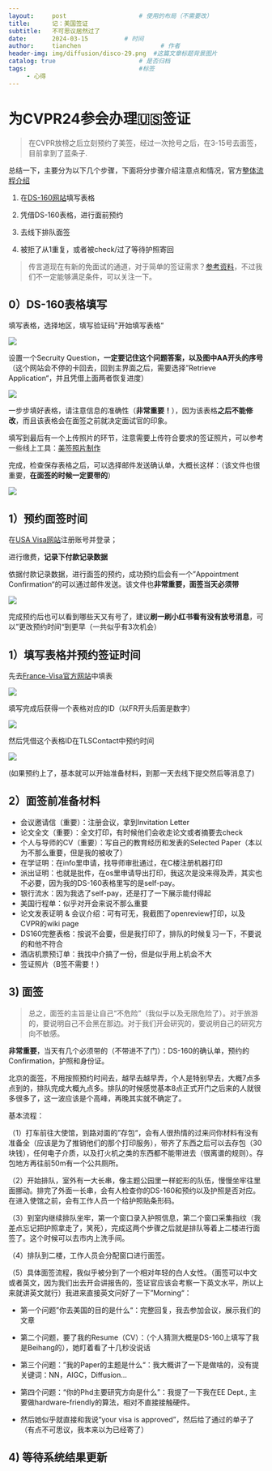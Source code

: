 ```yaml
---
layout:     post                    # 使用的布局（不需要改）
title:      记：美国签证
subtitle:   不可思议居然过了
date:       2024-03-15          # 时间
author:     tianchen                      # 作者
header-img: img/diffusion/disco-29.png  #这篇文章标题背景图片  
catalog: true                       # 是否归档
tags:                               #标签
     - 心得
---
```


# 为CVPR24参会办理🇺🇸签证

> 在CVPR放榜之后立刻预约了美签，经过一次抢号之后，在3-15号去面签，目前拿到了蓝条子.

总结一下，主要分为以下几个步骤，下面将分步骤介绍注意点和情况，官方[整体流程介绍](https://www.ustraveldocs.com/cn/zh/step-2)

1. 在[DS-160网站](https://ceac.state.gov/GenNIV/Default.aspx)填写表格

2. 凭借DS-160表格，进行面前预约

3. 去线下排队面签

4. 被拒了从1重复，或者被check/过了等待护照寄回

> 传言道现在有新的免面试的通道，对于简单的签证需求？[参考资料](https://www.citicbank.com/global/study/liuxuezixun/202303/t20230310_3515733.html)，不过我们不一定能够满足条件，可以关注一下。


## 0）DS-160表格填写

填写表格，选择地区，填写验证码"开始填写表格“

![](https://github.com/A-suozhang/MyPicBed/raw/master/img/20240315183452.png)

设置一个Secruity Question，**一定要记住这个问题答案，以及图中AA开头的序号**（这个网站会不停的卡回去，回到主界面之后，需要选择”Retrieve Application“，并且凭借上面两者恢复进度）

![](https://github.com/A-suozhang/MyPicBed/raw/master/img/20240315183542.png)

一步步填好表格，请注意信息的准确性（**非常重要！**），因为该表格**之后不能修改**，而且该表格会在面签之前就决定面试官的印象。

填写到最后有一个上传照片的环节，注意需要上传符合要求的签证照片，可以参考一些线上工具：[美签照片制作](http://photo.iflychina.net/)

完成，检查保存表格之后，可以选择邮件发送确认单，大概长这样：（该文件也很重要，**在面签的时候一定要带的**）

![](https://github.com/A-suozhang/MyPicBed/raw/master/img/20240315184032.png)


## 1）预约面签时间

在[USA Visa网站](https://portal.ustraveldocs.com/?language=Simplified%20Chinese&country=China)注册账号并登录；

进行缴费，**记录下付款记录数据**

依据付款记录数据，进行面签的预约，成功预约后会有一个”Appointment Confirmation“的可以通过邮件发送。该文件也**非常重要，面签当天必须带**

![](https://github.com/A-suozhang/MyPicBed/raw/master/img/20240315185105.png)

完成预约后也可以看到哪些天又有号了，建议**刷一刷小红书看有没有放号消息**，可以”更改预约时间“到更早（一共似乎有3次机会）

## 1）填写表格并预约签证时间

先去[France-Visa官方网站](https://france-visas.gouv.fr/zh/web/france-visas)中填表

![](https://github.com/A-suozhang/MyPicBed/raw/master/img/20230907230521.png)

填写完成后获得一个表格对应的ID（以FR开头后面是数字）

![](https://github.com/A-suozhang/MyPicBed/raw/master/img/20230907230726.png)

然后凭借这个表格ID在TLSContact中预约时间

![](https://github.com/A-suozhang/MyPicBed/raw/master/img/20230907230941.png)

(如果预约上了，基本就可以开始准备材料，到那一天去线下提交然后等消息了)

## 2）面签前准备材料

- 会议邀请信（重要）：注册会议，拿到Invitation Letter
- 论文全文（重要）：全文打印，有时候他们会收走论文或者摘要去check
- 个人与导师的CV（重要）：写自己的教育经历和发表的Selected Paper（本以为不那么重要，但是我的被收了）
- 在学证明：在info里申请，找导师审批通过，在C楼注册机器打印
- 派出证明：也就是批件，在os里申请导出打印，我这次是没来得及弄，其实也不必要，因为我的DS-160表格里写的是self-pay。
- 银行流水：因为我选了self-pay，还是打了一下展示能付得起
- 美国行程单：似乎对开会来说不那么重要
- 论文发表证明 & 会议介绍：可有可无，我截图了openreview打印，以及CVPR的wiki page
- DS160完整表格：按说不会要，但是我打印了，排队的时候复习一下，不要说的和他不符合
- 酒店机票预订单：我找中介搞了一份，但是似乎用上机会不大
- 签证照片（B签不需要！）


## 3) 面签

> 总之，面签的主旨是让自己“不危险”（我似乎以及无限危险了）。对于旅游的，要说明自己不会黑在那边。对于我们开会研究的，要说明自己的研究方向不敏感。

**非常重要**，当天有几个必须带的（不带进不了门）：DS-160的确认单，预约的Confirmation，护照和身份证。

北京的面签，不用按照预约时间去，越早去越早弄，个人是特别早去，大概7点多点到的，排队完成大概九点多。排队的时候感觉基本8点正式开门之后来的人就很多很多了，这一波应该是个高峰，再晚其实就不确定了。

基本流程：

（1）打车前往大使馆，到路对面的”存包“，会有人很热情的过来问你材料有没有准备全（应该是为了推销他们的那个打印服务），带齐了东西之后可以去存包（30块钱），任何电子介质，以及打火机之类的东西都不能带进去（很离谱的规则）。存包地方再往前50m有一个公共厕所。

（2）开始排队，室外有一大长串，像主题公园里一样蛇形的队伍，慢慢坐牢往里面挪动。排完了外面一长串，会有人检查你的DS-160和预约以及护照是否对应。在进入使馆之前，会有工作人员一个给护照贴条形码。

（3）到室内继续排队坐牢，第一个窗口录入护照信息，第二个窗口采集指纹（我差点忘记把护照拿走了，笑死），完成这两个步骤之后就是排队等着上二楼进行面签了。这个时候可以去市内上洗手间。

（4）排队到二楼，工作人员会分配窗口进行面签。

（5）具体面签流程，我似乎被分到了一个相对年轻的白人女性。（面签可以中文或者英文，因为我们出去开会讲报告的，签证官应该会考察一下英文水平，所以上来就讲英文就行）我进来直接英文问好了一下”Morning“：

- 第一个问题”你去美国的目的是什么“：完整回复，我去参加会议，展示我们的文章

- 第二个问题，要了我的Resume（CV）：（个人猜测大概是DS-160上填写了我是Beihang的），她盯着看了十几秒没说话

- 第三个问题：”我的Paper的主题是什么“：我大概讲了一下是做啥的，没有提关键词：NN，AIGC，Diffusion...

- 第四个问题：“你的Phd主要研究方向是什么”：我提了一下我在EE Dept., 主要做hardware-friendly的算法，相对不直接接触硬件。

- 然后她似乎就直接和我说“your visa is approved”，然后给了通过的单子了（有点不可思议，我本来以为已经寄了）


## 4) 等待系统结果更新

